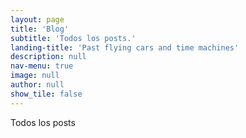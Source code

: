 ```yaml
---
layout: page
title: 'Blog'
subtitle: 'Todos los posts.'
landing-title: 'Past flying cars and time machines'
description: null
nav-menu: true
image: null
author: null
show_tile: false
---
```


Todos los posts